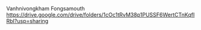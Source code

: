Vanhnivongkham Fongsamouth
https://drive.google.com/drive/folders/1cOc1tRvM38p1PUSSF6WertCTnKqfIRbI?usp=sharing
